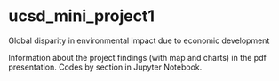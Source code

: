 # ucsd_mini_project1
Global disparity in environmental impact due to economic development 

Information about the project findings (with map and charts) in the pdf presentation.
Codes by section in Jupyter Notebook.

